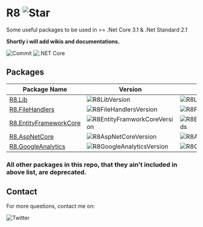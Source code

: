 # R8 ![Star](https://img.shields.io/github/stars/iamr8/R8?style=social)

Some useful packages to be used in >= .Net Core 3.1 & .Net Standard 2.1

**Shortly i will add wikis and documentations.**

![Commit](https://img.shields.io/github/last-commit/iamr8/r8) ![.NET Core](https://github.com/arashaan/R8/workflows/.NET%20Core/badge.svg?branch=master)

## Packages

| Package Name                                                          | Version     | Status                         |
| --------------------------------------------------------------------- | ----------- | ------------------------------ |
| [R8.Lib](https://www.nuget.org/packages/R8.Lib/)                 | ![R8LibVersion](https://img.shields.io/nuget/vpre/R8.Lib) | ![R8LibDownloads](https://img.shields.io/nuget/dt/R8.Lib) |
| [R8.FileHandlers](https://www.nuget.org/packages/R8.FileHandlers/)        | ![R8FileHandlersVersion](https://img.shields.io/nuget/vpre/R8.FileHandlers) | ![R8FileHandlersDownloads](https://img.shields.io/nuget/dt/R8.FileHandlers) |
| [R8.EntityFrameworkCore](https://www.nuget.org/packages/R8.EntityFrameworkCore/) | ![R8EntityFramworkCoreVersion](https://img.shields.io/nuget/vpre/R8.EntityFrameworkCore) | ![R8EntityFrameworkCoreDownloads](https://img.shields.io/nuget/dt/R8.EntityFrameworkCore) |
| [R8.AspNetCore](https://www.nuget.org/packages/R8.AspNetCore/)          | ![R8AspNetCoreVersion](https://img.shields.io/nuget/vpre/R8.AspNetCore) | ![R8AspNetCoreDownloads](https://img.shields.io/nuget/dt/R8.AspNetCore) |
| [R8.GoogleAnalytics](https://www.nuget.org/packages/R8.GoogleAnalytics/)     | ![R8GoogleAnalyticsVersion](https://img.shields.io/nuget/vpre/R8.GoogleAnalytics)  | ![R8GoogleAnalyticsDownloads](https://img.shields.io/nuget/dt/R8.GoogleAnalytics) |

### All other packages in this repo, that they ain't included in above list, are deprecated.

## Contact
For more questions, contact me on:

 ![Twitter](https://img.shields.io/twitter/follow/arash_shabbeh?style=social)
